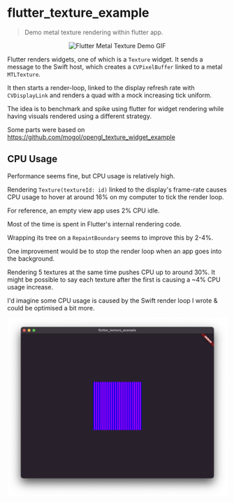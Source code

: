 # flutter_texture_example
> Demo metal texture rendering within flutter app.

<p align="center">
  <img height="500" src="demo.gif" alt="Flutter Metal Texture Demo GIF"/>
</p>

Flutter renders widgets, one of which is a `Texture` widget. It sends a message to
the Swift host, which creates a `CVPixelBuffer` linked to a metal `MTLTexture`.

It then starts a render-loop, linked to the display refresh rate with `CVDisplayLink`
and renders a quad with a mock increasing tick uniform.

The idea is to benchmark and spike using flutter for widget rendering while having
visuals rendered using a different strategy.

Some parts were based on https://github.com/mogol/opengl_texture_widget_example

## CPU Usage
Performance seems fine, but CPU usage is relatively high.

Rendering `Texture(textureId: id)` linked to the display's frame-rate causes
CPU usage to hover at around 16% on my computer to tick the render loop.

For reference, an empty view app uses 2% CPU idle.

Most of the time is spent in Flutter's internal rendering code.

Wrapping its tree on a `RepaintBoundary` seems to improve this by 2-4%.

One improvement would be to stop the render loop when an app goes into the
background.

Rendering 5 textures at the same time pushes CPU up to around 30%. It might be
possible to say each texture after the first is causing a ~4% CPU usage
increase.

I'd imagine some CPU usage is caused by the Swift render loop I wrote & could be
optimised a bit more.

![](./screenshot.png)
